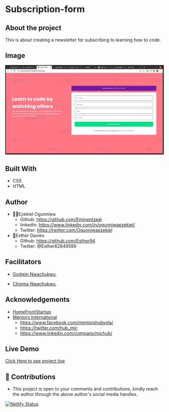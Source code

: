 # Subscription-form

## About the project
This is about creating a newsletter for subscribing to learning how to code.

## Image
![welcome interface.](./assets/images/landing.jpg)

## Built With
* CSS
* HTML

## Author
* 👨‍🦱Ezekiel Ogunniwa
  * Github: https://github.com/Eminentzeal
  * linkedin: https://www.linkedin.com/in/ogunniwaezekiel/
  * Twitter: https://twitter.com/Ogunniwaezekiel
* 👩Esther Davies
  * Github: https://github.com/Esther94
  * Twitter: @Esther62849599

## Facilitators
* [Godwin Nwachukwu](https://github.com/Gnwin).

* [Chioma Nwachukwu](https://github.com/Chiomy).

## Acknowledgements
* [HomeFrontStartup](http://homefrontstartup.com.ng)
* [Mentors International](https://mentorsint.com/)
  * https://www.facebook.com/mentorshubyola/
  * https://twitter.com/hub_mic
  * https://www.linkedin.com/company/michub/

## Live Demo
[Click Here to see project live](https://eminentezekiel-newsletter.netlify.app/)

## 🤝 Contributions
* This project is open to your comments and contributions, kindly reach the author through the above author's social media handles.

[![Netlify Status](https://api.netlify.com/api/v1/badges/de5e1898-96ce-45cd-b6fb-dbf8c1c1e23b/deploy-status)](https://app.netlify.com/sites/eminentezekiel-newsletter/deploys)




